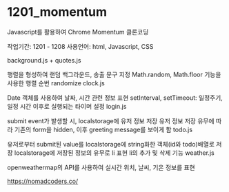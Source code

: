 # 1201_momentum
Javascript를 활용하여 Chrome Momentum 클론코딩

작업기간: 1201 - 1208
사용언어: html, Javascript, CSS

background.js + quotes.js

행렬을 형성하여 랜덤 백그라운드, 송출 문구 지정
Math.random, Math.floor 기능을 사용한 행렬 순번 randomize
clock.js

Date 객체를 사용하여 날짜, 시간 관련 정보 표현
setInterval, setTimeout: 일정주기, 일정 시간 이후로 실행되는 타이머 설정
login.js

submit event가 발생할 시, localstorage에 유저 정보 저장
유저 정보 저장 유무에 따라 기존의 form을 hidden, 이후 greeting message를 보이게 함
todo.js

유저로부터 submit된 value를 localstorage에 string화한 객체(id와 todo)배열로 저장
localstorage에 저장된 정보의 유무로 li 표현
li의 추가 및 삭제 기능
weather.js

openweathermap의 API를 사용하여 실시간 위치, 날씨, 기온 정보를 표현


https://nomadcoders.co/

